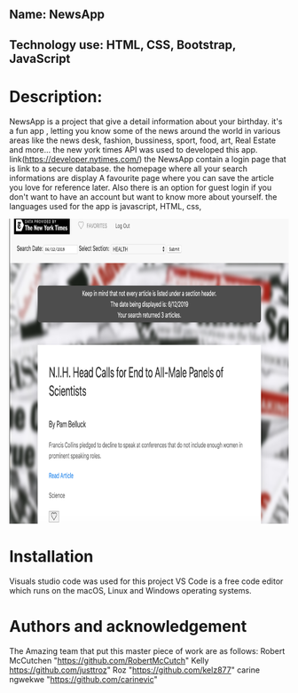 

## Name: NewsApp
## Technology use: HTML, CSS, Bootstrap, JavaScript


# Description:

NewsApp is a project that give a detail information about your birthday.
it's a fun app , letting you know some of the news around the world in 
various areas like the news desk, fashion, bussiness, sport, food, art, 
Real Estate and more...
the new york times API was used to developed this app. 
link(https://developer.nytimes.com/)
the NewsApp contain a login page that is link to a secure database.
the homepage where all your search informations are display
A favourite page where you can save the article you love for reference later.
Also there is an option for guest login if you don't want to have an account but want to 
know more about yourself. 
the languages used for the app is javascript, HTML, css, 


<img src="newsapp.png" width="100%" height="550"/>


# Installation

Visuals studio code was used for this project
 VS Code is a free code editor which runs on the macOS, 
 Linux and Windows operating systems.
 



# Authors and acknowledgement
The Amazing team that put this master piece of work are as follows:
Robert McCutchen "https://github.com/RobertMcCutch"
Kelly https://github.com/justtroz"
Roz "https://github.com/kelz877"
carine ngwekwe "https://github.com/carinevic"


